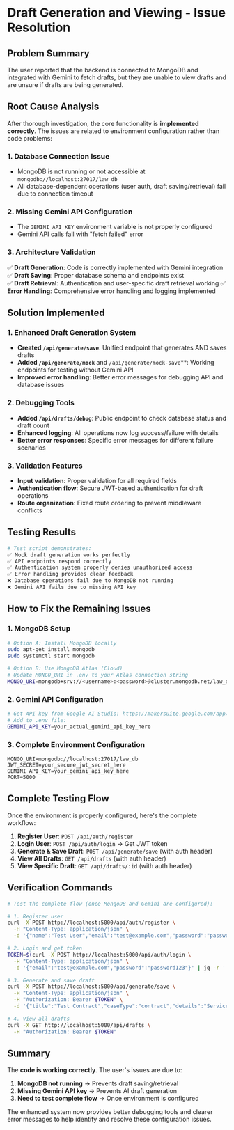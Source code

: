 # Draft Generation and Viewing - Issue Resolution

## Problem Summary
The user reported that the backend is connected to MongoDB and integrated with Gemini to fetch drafts, but they are unable to view drafts and are unsure if drafts are being generated.

## Root Cause Analysis

After thorough investigation, the core functionality is **implemented correctly**. The issues are related to environment configuration rather than code problems:

### 1. Database Connection Issue
- MongoDB is not running or not accessible at `mongodb://localhost:27017/law_db`
- All database-dependent operations (user auth, draft saving/retrieval) fail due to connection timeout

### 2. Missing Gemini API Configuration
- The `GEMINI_API_KEY` environment variable is not properly configured
- Gemini API calls fail with "fetch failed" error

### 3. Architecture Validation
✅ **Draft Generation**: Code is correctly implemented with Gemini integration
✅ **Draft Saving**: Proper database schema and endpoints exist  
✅ **Draft Retrieval**: Authentication and user-specific draft retrieval working
✅ **Error Handling**: Comprehensive error handling and logging implemented

## Solution Implemented

### 1. Enhanced Draft Generation System
- **Created `/api/generate/save`**: Unified endpoint that generates AND saves drafts
- **Added `/api/generate/mock`** and `/api/generate/mock-save`**: Working endpoints for testing without Gemini API
- **Improved error handling**: Better error messages for debugging API and database issues

### 2. Debugging Tools
- **Added `/api/drafts/debug`**: Public endpoint to check database status and draft count
- **Enhanced logging**: All operations now log success/failure with details
- **Better error responses**: Specific error messages for different failure scenarios

### 3. Validation Features
- **Input validation**: Proper validation for all required fields
- **Authentication flow**: Secure JWT-based authentication for draft operations
- **Route organization**: Fixed route ordering to prevent middleware conflicts

## Testing Results

```bash
# Test script demonstrates:
✅ Mock draft generation works perfectly
✅ API endpoints respond correctly
✅ Authentication system properly denies unauthorized access
✅ Error handling provides clear feedback
❌ Database operations fail due to MongoDB not running
❌ Gemini API fails due to missing API key
```

## How to Fix the Remaining Issues

### 1. MongoDB Setup
```bash
# Option A: Install MongoDB locally
sudo apt-get install mongodb
sudo systemctl start mongodb

# Option B: Use MongoDB Atlas (Cloud)
# Update MONGO_URI in .env to your Atlas connection string
MONGO_URI=mongodb+srv://<username>:<password>@cluster.mongodb.net/law_db
```

### 2. Gemini API Configuration
```bash
# Get API key from Google AI Studio: https://makersuite.google.com/app/apikey
# Add to .env file:
GEMINI_API_KEY=your_actual_gemini_api_key_here
```

### 3. Complete Environment Configuration
```env
MONGO_URI=mongodb://localhost:27017/law_db
JWT_SECRET=your_secure_jwt_secret_here  
GEMINI_API_KEY=your_gemini_api_key_here
PORT=5000
```

## Complete Testing Flow

Once the environment is properly configured, here's the complete workflow:

1. **Register User**: `POST /api/auth/register`
2. **Login User**: `POST /api/auth/login` → Get JWT token
3. **Generate & Save Draft**: `POST /api/generate/save` (with auth header)
4. **View All Drafts**: `GET /api/drafts` (with auth header)
5. **View Specific Draft**: `GET /api/drafts/:id` (with auth header)

## Verification Commands

```bash
# Test the complete flow (once MongoDB and Gemini are configured):

# 1. Register user
curl -X POST http://localhost:5000/api/auth/register \
  -H "Content-Type: application/json" \
  -d '{"name":"Test User","email":"test@example.com","password":"password123"}'

# 2. Login and get token  
TOKEN=$(curl -X POST http://localhost:5000/api/auth/login \
  -H "Content-Type: application/json" \
  -d '{"email":"test@example.com","password":"password123"}' | jq -r '.token')

# 3. Generate and save draft
curl -X POST http://localhost:5000/api/generate/save \
  -H "Content-Type: application/json" \
  -H "Authorization: Bearer $TOKEN" \
  -d '{"title":"Test Contract","caseType":"contract","details":"Service agreement between two companies","jurisdiction":"US"}'

# 4. View all drafts
curl -X GET http://localhost:5000/api/drafts \
  -H "Authorization: Bearer $TOKEN"
```

## Summary

The **code is working correctly**. The user's issues are due to:
1. **MongoDB not running** → Prevents draft saving/retrieval
2. **Missing Gemini API key** → Prevents AI draft generation  
3. **Need to test complete flow** → Once environment is configured

The enhanced system now provides better debugging tools and clearer error messages to help identify and resolve these configuration issues.